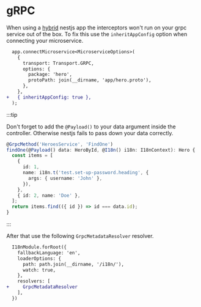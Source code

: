 # gRPC

When using a [hybrid](https://docs.nestjs.com/faq/hybrid-application) nestjs app the interceptors won't run on your grpc service out of the box. To fix this use the `inheritAppConfig` option when connecting your microservice. 

```diff title="src/main.ts"
  app.connectMicroservice<MicroserviceOptions>(
    {
      transport: Transport.GRPC,
      options: {
        package: 'hero',
        protoPath: join(__dirname, 'app/hero.proto'),
      },
    },
+   { inheritAppConfig: true },
  );
```

:::tip

Don't forget to add the `@Payload()` to your data argument inside the controller. Otherwise nestjs fails to pass down your data correctly.

```typescript title="src/controllers/hero.controller.ts"
@GrpcMethod('HeroesService', 'FindOne')
findOne(@Payload() data: HeroById, @I18n() i18n: I18nContext): Hero {
  const items = [
    {
      id: 1,
      name: i18n.t('test.set-up-password.heading', {
        args: { username: 'John' },
      }),
    },
    { id: 2, name: 'Doe' },
  ];
  return items.find(({ id }) => id === data.id);
}
```

:::

After that use the following `GrpcMetadataResolver` resolver.

```diff title="src/app.module.ts"
  I18nModule.forRoot({
    fallbackLanguage: 'en',
    loaderOptions: {
      path: path.join(__dirname, '/i18n/'),
      watch: true,
    },
    resolvers: [
+     GrpcMetadataResolver
    ],
  })
```